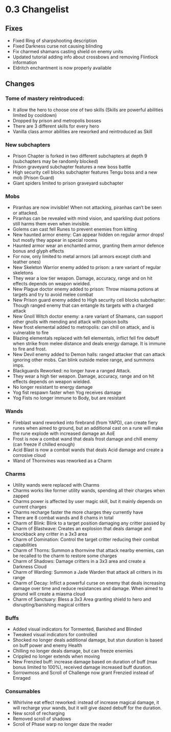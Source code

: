 # 0.3 Changelist


## Fixes
- Fixed Ring of sharpshooting description
- Fixed Darkness curse not causing blinding 
- Fix charmed shamans casting shield on enemy units
- Updated tutorial adding info about crossbows and removing Flintlock information 
- Eldritch enchantment is now properly available


## Changes

### Tome of mastery reintroduced:
- It allow the hero to choose one of two skills (Skills are powerful abilities limited by cooldown)
- Dropped by prison and metropolis bosses
- There are 3 different skills for every hero
- Vanilla class armor abilities are reworked and reintroduced as Skill

### New subchapters
- Prison Chapter is forked in two different subchapters at depth 9 (subchapters may be randomly blocked)
- Prison graveyard subchapter features a new boss battle 
- High security cell blocks subchapter features Tengu boss and a new mob (Prison Guard)
- Giant spiders limited to prison graveyard subchapter

### Mobs
- Piranhas are now invisible! When not attacking, piranhas can’t be seen or attacked. 
- Piranhas can be revealed with mind vision, and sparkling dust potions still harms them even when invisible.
- Golems can cast fell Runes to prevent enemies from kitting
- New haunted armor enemy: Can appear hidden on regular armor drops! but mostly they appear in special rooms
- Haunted armor wear an enchanted armor, granting them armor defence bonus and glyph effects
- For now, only limited to metal armors (all armors except cloth and leather ones)
- New Skeleton Warrior enemy added to prison: a rare variant of regular skeletons
- They wear a low tier weapon. Damage, accuracy, range and on hit effects depends on weapon wielded.
- New Plague doctor enemy added to prison: Throw miasma potions at targets and try to avoid melee combat
- New Prison guard enemy added to High security cell blocks subchapter: Though ranged enemy that can entangle its targets with a charged attack
- New Gnoll Witch doctor enemy: a rare variant of Shamans, can support other gnolls with mending and attack with poison bolts
- New frost elemental added to metropolis: can chill on attack, and is vulnerable to fire
- Blazing elementals replaced with fell elementals, inflict fell fire debuff when strike from melee distance and deals energy damage. It is immune to fire and frost.
- New Devil enemy added to Demon halls: ranged attacker that can attack ignoring other mobs. Can blink outside melee range, and summons imps.
- Blackguards Reworked: no longer have a ranged Attack.
- They wear a high tier weapon. Damage, accuracy, range and on hit effects depends on weapon wielded.
- No longer resistant to energy damage
- Yog fist respawn faster when Yog receives damage
- Yog Fists no longer immune to Body, but are resistant


### Wands
- Fireblast wand reworked into firebrand (from YAPD), can create fiery runes when aimed to ground, but an additional cast on a rune will make the rune explode with increased damage an AoE
- Frost is now a combat wand that deals frost damage and chill enemy (can freeze if chilled enough)
- Acid Blast is now a combat wands that deals Acid damage and create a corrosive cloud
- Wand of Thornvines was reworked as a Charm

### Charms
- Utility wands were replaced with Charms
- Charms works like former utility wands, spending all their charges when zapped
- Charms power is affected by user magic skill, but it mainly depends on current charges
- Charms recharge faster the more charges they currently have
- There are 8 combat wands and 8 chams in total
- Charm of Blink: Blink to a target position damaging any critter passed by
- Charm of Blastwave: Creates an explosion that deals damage and knockback any critter in a 3x3 area
- Charm of Domination: Control the target critter reducing their combat capabilities
- Charm of Thorns: Summon a thornvine that attack nearby enemies, can be recalled to the charm to restore some charges
- Charm of Shadows: Damage critters in a 3x3 area and create a Darkness Cloud
- Charm of Warding: Summon a Jade Warden that attack all critters in its range
- Charm of Decay: Inflict a powerful curse on enemy that deals increasing damage over time and reduce resistances and damage. When aimed to ground will create a miasma cloud
- Charm of Sanctuary: Bless a 3x3 Area granting shield to hero and disrupting/banishing magical critters

### Buffs
- Added visual indicators for Tormented, Banished and Blinded
- Tweaked visual indicators for controlled
- Shocked  no longer deals additional damage, but stun duration is based on buff power and enemy Health
- Chilling no longer deals damage, but can freeze enemies 
- Crippled no longer extends when moving
- New Frenzied buff: increase damage based on duration of buff (max bonus limited to 100%), received damage increased buff duration.
- Sorrowmoss and Scroll of Challenge now grant Frenzied instead of Enraged

### Consumables
- Whirlvine eat effect reworked: instead of increase magical damage, it will recharge your wands, but it will give dazed debuff for the duration.
- New scroll of recharging
- Removed scroll of shadows
- Scroll of Phase warp no longer daze the reader



